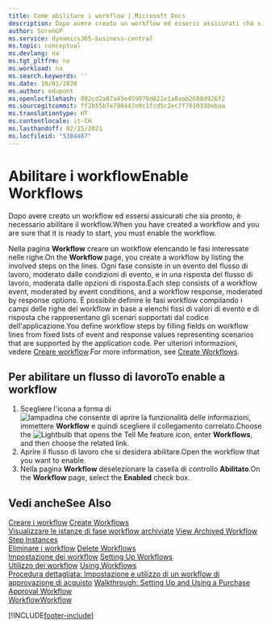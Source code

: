 ```yaml
---
title: Come abilitare i workflow | Microsoft Docs
description: Dopo avere creato un workflow ed essersi assicurati che sia pronto, è necessario abilitare il workflow.
author: SorenGP
ms.service: dynamics365-business-central
ms.topic: conceptual
ms.devlang: na
ms.tgt_pltfrm: na
ms.workload: na
ms.search.keywords: ''
ms.date: 10/01/2020
ms.author: edupont
ms.openlocfilehash: 802cd2a07a45e459070d821e1a8aab2688d926f2
ms.sourcegitcommit: ff2b55b7e790447e0c1fcd5c2ec7f7610338ebaa
ms.translationtype: HT
ms.contentlocale: it-CH
ms.lasthandoff: 02/15/2021
ms.locfileid: "5384467"
---
```

# <a name="enable-workflows"></a><span data-ttu-id="5382d-103">Abilitare i workflow</span><span class="sxs-lookup"><span data-stu-id="5382d-103">Enable Workflows</span></span>
<span data-ttu-id="5382d-104">Dopo avere creato un workflow ed essersi assicurati che sia pronto, è necessario abilitare il workflow.</span><span class="sxs-lookup"><span data-stu-id="5382d-104">When you have created a workflow and you are sure that it is ready to start, you must enable the workflow.</span></span>  

 <span data-ttu-id="5382d-105">Nella pagina **Workflow** creare un workflow elencando le fasi interessate nelle righe.</span><span class="sxs-lookup"><span data-stu-id="5382d-105">On the **Workflow** page, you create a workflow by listing the involved steps on the lines.</span></span> <span data-ttu-id="5382d-106">Ogni fase consiste in un evento del flusso di lavoro, moderato dalle condizioni di evento, e in una risposta del flusso di lavoro, moderata dalle opzioni di risposta.</span><span class="sxs-lookup"><span data-stu-id="5382d-106">Each step consists of a workflow event, moderated by event conditions, and a workflow response, moderated by response options.</span></span> <span data-ttu-id="5382d-107">È possibile definire le fasi workflow compilando i campi delle righe del workflow in base a elenchi fissi di valori di evento e di risposta che rappresentano gli scenari supportati dal codice dell'applicazione.</span><span class="sxs-lookup"><span data-stu-id="5382d-107">You define workflow steps by filling fields on workflow lines from fixed lists of event and response values representing scenarios that are supported by the application code.</span></span> <span data-ttu-id="5382d-108">Per ulteriori informazioni, vedere [Creare workflow](across-how-to-create-workflows.md).</span><span class="sxs-lookup"><span data-stu-id="5382d-108">For more information, see [Create Workflows](across-how-to-create-workflows.md).</span></span>  

## <a name="to-enable-a-workflow"></a><span data-ttu-id="5382d-109">Per abilitare un flusso di lavoro</span><span class="sxs-lookup"><span data-stu-id="5382d-109">To enable a workflow</span></span>  
1.  <span data-ttu-id="5382d-110">Scegliere l'icona a forma di ![lampadina che consente di aprire la funzionalità delle informazioni](media/ui-search/search_small.png "Informazioni sull'operazione che si desidera eseguire"), immettere **Workflow** e quindi scegliere il collegamento correlato.</span><span class="sxs-lookup"><span data-stu-id="5382d-110">Choose the ![Lightbulb that opens the Tell Me feature](media/ui-search/search_small.png "Tell me what you want to do") icon, enter **Workflows**, and then choose the related link.</span></span>  
2.  <span data-ttu-id="5382d-111">Aprire il flusso di lavoro che si desidera abilitare.</span><span class="sxs-lookup"><span data-stu-id="5382d-111">Open the workflow that you want to enable.</span></span>  
3.  <span data-ttu-id="5382d-112">Nella pagina **Workflow** deselezionare la casella di controllo **Abilitato**.</span><span class="sxs-lookup"><span data-stu-id="5382d-112">On the **Workflow** page, select the **Enabled** check box.</span></span>  

## <a name="see-also"></a><span data-ttu-id="5382d-113">Vedi anche</span><span class="sxs-lookup"><span data-stu-id="5382d-113">See Also</span></span>  
 <span data-ttu-id="5382d-114">[Creare i workflow](across-how-to-create-workflows.md) </span><span class="sxs-lookup"><span data-stu-id="5382d-114">[Create Workflows](across-how-to-create-workflows.md) </span></span>  
 <span data-ttu-id="5382d-115">[Visualizzare le istanze di fase workflow archiviate](across-how-to-view-archived-workflow-step-instances.md) </span><span class="sxs-lookup"><span data-stu-id="5382d-115">[View Archived Workflow Step Instances](across-how-to-view-archived-workflow-step-instances.md) </span></span>  
 <span data-ttu-id="5382d-116">[Eliminare i workflow](across-how-to-delete-workflows.md) </span><span class="sxs-lookup"><span data-stu-id="5382d-116">[Delete Workflows](across-how-to-delete-workflows.md) </span></span>  
 <span data-ttu-id="5382d-117">[Impostazione dei workflow](across-set-up-workflows.md) </span><span class="sxs-lookup"><span data-stu-id="5382d-117">[Setting Up Workflows](across-set-up-workflows.md) </span></span>  
 <span data-ttu-id="5382d-118">[Utilizzo dei workflow](across-use-workflows.md) </span><span class="sxs-lookup"><span data-stu-id="5382d-118">[Using Workflows](across-use-workflows.md) </span></span>  
 <span data-ttu-id="5382d-119">[Procedura dettagliata: Impostazione e utilizzo di un workflow di approvazione di acquisto](walkthrough-setting-up-and-using-a-purchase-approval-workflow.md) </span><span class="sxs-lookup"><span data-stu-id="5382d-119">[Walkthrough: Setting Up and Using a Purchase Approval Workflow](walkthrough-setting-up-and-using-a-purchase-approval-workflow.md) </span></span>  
 [<span data-ttu-id="5382d-120">Workflow</span><span class="sxs-lookup"><span data-stu-id="5382d-120">Workflow</span></span>](across-workflow.md)   


[!INCLUDE[footer-include](includes/footer-banner.md)]